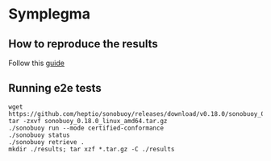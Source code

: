 # Symplegma

## How to reproduce the results

Follow this [guide](https://clusterfrak-dynamics.github.io/symplegma/user-guides/aws/)

## Running e2e tests

```
wget https://github.com/heptio/sonobuoy/releases/download/v0.18.0/sonobuoy_0.18.0_linux_amd64.tar.gz
tar -zxvf sonobuoy_0.18.0_linux_amd64.tar.gz
./sonobuoy run --mode certified-conformance
./sonobuoy status
./sonobuoy retrieve .
mkdir ./results; tar xzf *.tar.gz -C ./results
```
